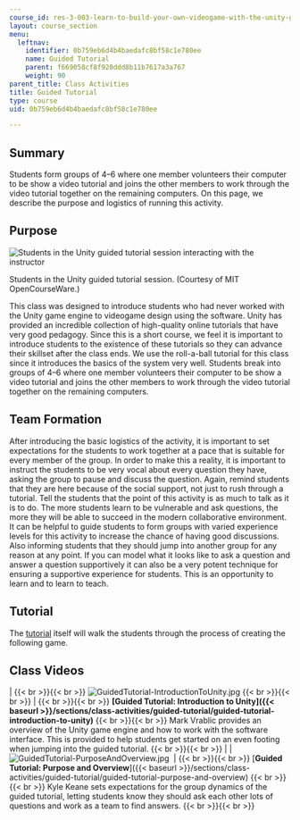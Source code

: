 ```yaml
---
course_id: res-3-003-learn-to-build-your-own-videogame-with-the-unity-game-engine-and-microsoft-kinect-january-iap-2017
layout: course_section
menu:
  leftnav:
    identifier: 0b759eb6d4b4baedafc8bf58c1e780ee
    name: Guided Tutorial
    parent: f669058cf8f920ddd8b11b7617a3a767
    weight: 90
parent_title: Class Activities
title: Guided Tutorial
type: course
uid: 0b759eb6d4b4baedafc8bf58c1e780ee

---
```


Summary
-------

Students form groups of 4–6 where one member volunteers their computer to be show a video tutorial and joins the other members to work through the video tutorial together on the remaining computers. On this page, we describe the purpose and logistics of running this activity.

Purpose
-------

![Students in the Unity guided tutorial session interacting with the instructor](/coursemedia/res-3-003-learn-to-build-your-own-videogame-with-the-unity-game-engine-and-microsoft-kinect-january-iap-2017/6f0d1405d3b94e757c793afc12686847_Unity_GuidedTutorial.jpg)  

Students in the Unity guided tutorial session. (Courtesy of MIT OpenCourseWare.)

This class was designed to introduce students who had never worked with the Unity game engine to videogame design using the software. Unity has provided an incredible collection of high-quality online tutorials that have very good pedagogy. Since this is a short course, we feel it is important to introduce students to the existence of these tutorials so they can advance their skillset after the class ends. We use the roll-a-ball tutorial for this class since it introduces the basics of the system very well. Students break into groups of 4–6 where one member volunteers their computer to be show a video tutorial and joins the other members to work through the video tutorial together on the remaining computers.

Team Formation
--------------

After introducing the basic logistics of the activity, it is important to set expectations for the students to work together at a pace that is suitable for every member of the group. In order to make this a reality, it is important to instruct the students to be very vocal about every question they have, asking the group to pause and discuss the question. Again, remind students that they are here because of the social support, not just to rush through a tutorial. Tell the students that the point of this activity is as much to talk as it is to do. The more students learn to be vulnerable and ask questions, the more they will be able to succeed in the modern collaborative environment. It can be helpful to guide students to form groups with varied experience levels for this activity to increase the chance of having good discussions. Also informing students that they should jump into another group for any reason at any point. If you can model what it looks like to ask a question and answer a question supportively it can also be a very potent technique for ensuring a supportive experience for students. This is an opportunity to learn and to learn to teach.

Tutorial
--------

The [tutorial](https://unity3d.com/learn/tutorials/projects/roll-ball-tutorial) itself will walk the students through the process of creating the following game.

Class Videos
------------

|  {{< br >}}{{< br >}} ﻿![GuidedTutorial-IntroductionToUnity.jpg](/coursemedia/res-3-003-learn-to-build-your-own-videogame-with-the-unity-game-engine-and-microsoft-kinect-january-iap-2017/94d20b64cfe534faa58f8bd301456f49_GuidedTutorial-IntroductionToUnity.jpg) {{< br >}}{{< br >}}  |  {{< br >}}{{< br >}}  **[Guided Tutorial: Introduction to Unity]({{< baseurl >}}/sections/class-activities/guided-tutorial/guided-tutorial-introduction-to-unity)** {{< br >}}{{< br >}} Mark Vrablic provides an overview of the Unity game engine and how to work with the software  interface. This is provided to help students get started on an even footing when jumping into the guided tutorial.   {{< br >}}{{< br >}}  |
| ![GuidedTutorial-PurposeAndOverview.jpg](/coursemedia/res-3-003-learn-to-build-your-own-videogame-with-the-unity-game-engine-and-microsoft-kinect-january-iap-2017/8115fb78f963e70f51e3541bca643c5c_GuidedTutorial-PurposeAndOverview.jpg)  |  {{< br >}}{{< br >}}  [**Guided Tutorial: Purpose and Overview**]({{< baseurl >}}/sections/class-activities/guided-tutorial/guided-tutorial-purpose-and-overview) {{< br >}}{{< br >}} Kyle Keane sets expectations for the group dynamics of the guided tutorial, letting students know they should ask each other lots of questions and work as a team to find answers.   {{< br >}}{{< br >}}
